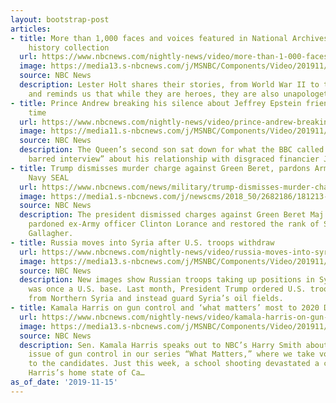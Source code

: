 ```yaml
---
layout: bootstrap-post
articles:
- title: More than 1,000 faces and voices featured in National Archives veteran oral
    history collection
  url: https://www.nbcnews.com/nightly-news/video/more-than-1-000-faces-and-voices-featured-in-national-archives-veteran-oral-history-collection-73562181974
  image: https://media13.s-nbcnews.com/j/MSNBC/Components/Video/201911/nn_lho_veterans_day_personal_essay_191115_1920x1080.nbcnews-fp-1200-630.jpg
  source: NBC News
  description: Lester Holt shares their stories, from World War II to the present,
    and reminds us that while they are heroes, they are also unapologetically human.
- title: Prince Andrew breaking his silence about Jeffrey Epstein friendship for first
    time
  url: https://www.nbcnews.com/nightly-news/video/prince-andrew-breaking-his-silence-about-jeffrey-epstein-friendship-for-first-time-73563717732
  image: https://media11.s-nbcnews.com/j/MSNBC/Components/Video/201911/nn_kco_epstein_prince_andrew_speaks_191115_1920x1080.nbcnews-fp-1200-630.jpg
  source: NBC News
  description: The Queen’s second son sat down for what the BBC called a “no-holds
    barred interview” about his relationship with disgraced financier Jeffrey Epstein.
- title: Trump dismisses murder charge against Green Beret, pardons Army officer and
    Navy SEAL
  url: https://www.nbcnews.com/news/military/trump-dismisses-murder-charge-against-green-beret-pardons-army-officer-n1079941
  image: https://media1.s-nbcnews.com/j/newscms/2018_50/2682186/181213-mathew-golsteyn-army-major-murder-cs-100p_8a2bbfd2715a904f26d03a668aae2ade.nbcnews-fp-1200-630.jpg
  source: NBC News
  description: The president dismissed charges against Green Beret Maj. Matt Golsteyn,
    pardoned ex-Army officer Clinton Lorance and restored the rank of SEAL Edward
    Gallagher.
- title: Russia moves into Syria after U.S. troops withdraw
  url: https://www.nbcnews.com/nightly-news/video/russia-moves-into-syria-after-u-s-troops-withdraw-73562181704
  image: https://media13.s-nbcnews.com/j/MSNBC/Components/Video/201911/nn_ren_syria_american_betrayal_191115_1920x1080.nbcnews-fp-1200-630.jpg
  source: NBC News
  description: New images show Russian troops taking up positions in Syria on what
    was once a U.S. base. Last month, President Trump ordered U.S. troops to withdraw
    from Northern Syria and instead guard Syria’s oil fields.
- title: Kamala Harris on gun control and ‘what matters’ most to 2020 Democratic voters
  url: https://www.nbcnews.com/nightly-news/video/kamala-harris-on-gun-control-and-what-matters-most-to-2020-democratic-voters-73562181693
  image: https://media13.s-nbcnews.com/j/MSNBC/Components/Video/201911/nn_hsm_what_matters_kamala_harris_191115_1920x1080.nbcnews-fp-1200-630.jpg
  source: NBC News
  description: Sen. Kamala Harris speaks out to NBC’s Harry Smith about the hot-button
    issue of gun control in our series “What Matters,” where we take voters’ questions
    to the candidates. Just this week, a school shooting devastated a community in
    Harris’s home state of Ca…
as_of_date: '2019-11-15'
---
```


